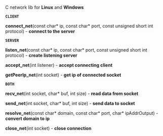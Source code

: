 C network lib for **Linux** and **Windows**


**```CLIENT```**

**connect_net**(const char* ip, const char* port, const unsigned short int protocol) - **connect to the server**

**```SERVER```**

**listen_net**(const char* ip, const char* port, const unsigned short int protocol) - **create listening server**

**accept_net**(int listener) - **accept connecting client**

**getPeerIp_net**(int socket) - **get ip of connected socket**

**```BOTH```**

**recv_net**(int socket, char* buf, int size) - **read data from socket**

**send_net**(int socket, char* buf, int size) - **send data to socket**

**resolve_net**(const char* domain, const char* port, char* ipAddrOutput) - **convert domain to ip**

**close_net**(int socket) - **close connection**
